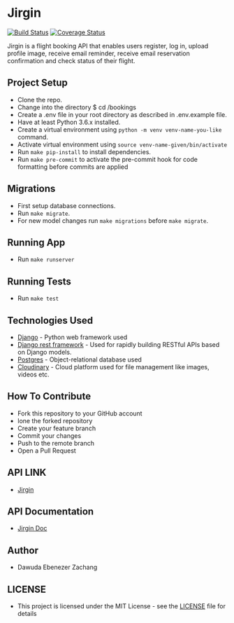 
# Jirgin

[![Build Status](https://travis-ci.org/zachang/jirgin.svg?branch=develop)](https://travis-ci.org/zachang/jirgin)
[![Coverage Status](https://coveralls.io/repos/github/zachang/jirgin/badge.svg?branch=develop)](https://coveralls.io/github/zachang/jirgin?branch=develop)

Jirgin is a flight booking API that enables users register, log in, upload profile image, receive email reminder, receive email reservation confirmation and check status of their flight.

## Project Setup

- Clone the repo.
- Change into the directory $ cd /bookings
- Create a .env file in your root directory as described in .env.example file.
- Have at least Python 3.6.x installed.
- Create a virtual environment using `python -m venv venv-name-you-like` command.
- Activate virtual environment using `source venv-name-given/bin/activate`
- Run `make pip-install` to install dependencies.
- Run `make pre-commit` to activate the pre-commit hook for code formatting before commits are applied

## Migrations

- First setup database connections.
- Run `make migrate`.
- For new model changes run `make migrations` before `make migrate`.

## Running App

- Run `make runserver`

## Running Tests

- Run `make test`

## Technologies Used

- [Django](https://www.djangoproject.com/) - Python web framework used
- [Django rest framework](https://www.django-rest-framework.org/) - Used for rapidly building RESTful APIs based on Django models.
- [Postgres](https://www.postgresql.org/) - Object-relational database used
- [Cloudinary](https://cloudinary.com/) - Cloud platform used for file management like images, videos etc.

## How To Contribute

- Fork this repository to your GitHub account
- lone the forked repository
- Create your feature branch
- Commit your changes
- Push to the remote branch
- Open a Pull Request

## API LINK

- [Jirgin](https://jirgin.herokuapp.com/)

## API Documentation

- [Jirgin Doc](https://documenter.getpostman.com/view/7627295/S1TR3zRv?version=latest)

## Author

- Dawuda Ebenezer Zachang

## LICENSE

- This project is licensed under the MIT License - see the [LICENSE](https://github.com/zachang/jirgin/blob/develop/LICENSE) file for details
